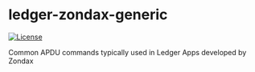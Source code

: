 # ledger-zondax-generic

[![License](https://img.shields.io/badge/License-Apache%202.0-blue.svg)](https://opensource.org/licenses/Apache-2.0)

Common APDU commands typically used in Ledger Apps developed by Zondax

